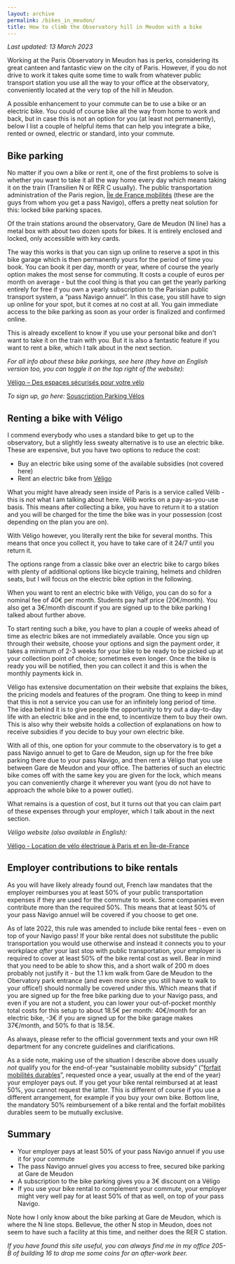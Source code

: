 ```yaml
---
layout: archive
permalink: /bikes_in_meudon/
title: How to climb the Observatory hill in Meudon with a bike
---
```

*Last updated: 13 March 2023*

Working at the Paris Observatory in Meudon has is perks, considering its great canteen and fantastic view on the city
of Paris. However, if you do not drive to work it takes quite some time to walk from whatever public transport station
you use all the way to your office at the observatory, conveniently located at the very top of the hill in Meudon.

A possible enhancement to your commute can be to use a bike or an electric bike. You could of course bike all the way
from home to work and back, but in case this is not an option for you (at least not permanently), below I list a
couple of helpful items that can help you integrate a bike, rented or owned, electric or standard, into your commute.

## Bike parking

No matter if you own a bike or rent it, one of the first problems to solve is whether you want to take it all the way
home every day which means taking it on the train (Transilien N or RER C usually). The public transportation
administration of the Paris region, [Île de France mobilités](https://www.iledefrance-mobilites.fr/) (these are the
guys from whom you get a pass Navigo), offers a pretty neat solution for this: locked bike parking spaces.

Of the train stations around the observatory, Gare de Meudon (N line) has a metal box with about two dozen spots for
bikes. It is entirely enclosed and locked, only accessible with key cards.

The way this works is that you can sign up online to reserve a spot in this bike garage which is then permanently
yours for the period of time you book. You can book it per day, month or year, where of course the yearly option
makes the most sense for commuting. It costs a couple of euros per month on average - but the cool thing is that
you can get the yearly parking entirely for free if you own a yearly subscription to the Parisian public transport
system, a “pass Navigo annuel”. In this case, you still have to sign up online for your spot, but it comes at no cost
at all. You gain immediate access to the bike parking as soon as your order is finalized and confirmed online.

This is already excellent to know if you use your personal bike and don't want to take it on the train with you. But
it is also a fantastic feature if you want to rent a bike, which I talk about in the next section.

*For all info about these bike parkings, see here (they have an English version too, you can toggle it on the top
right of the website):*

[Véligo – Des espaces sécurisés pour votre vélo](https://www.iledefrance-mobilites.fr/actualites/veligo-des-espaces-securises-pour-votre-velo)

*To sign up, go here:* [Souscription Parking Vélos](https://sncf-parking-velos.iledefrance-mobilites.fr/parking-velos/abonnement)

## Renting a bike with Véligo

I commend everybody who uses a standard bike to get up to the observatory, but a slightly less sweaty alternative is
to use an electric bike. These are expensive, but you have two options to reduce the cost:

- Buy an electric bike using some of the available subsidies (not covered here)
- Rent an electric bike from [Véligo](https://www.veligo-location.fr/)

What you might have already seen inside of Paris is a service called Vélib - this is *not* what I am talking about
here. Vélib works on a pay-as-you-use basis. This means after collecting a bike, you have to return it to a station
and you will be charged for the time the bike was in your possession (cost depending on the plan you are on).

With Véligo however, you literally rent the bike for several months. This means that once you collect it, you have to
take care of it 24/7 until you return it.

The options range from a classic bike over an electric bike to cargo bikes with plenty of additional options like
bicycle training, helmets and children seats, but I will focus on the electric bike option in the following.

When you want to rent an electric bike with Véligo, you can do so for a nominal fee of 40€ per month. Students pay
half price (20€/month). You also get a 3€/month discount if you are signed up to the bike parking I talked about further above.

To start renting such a bike, you have to plan a couple of weeks ahead of time as electric bikes are not immediately
available. Once you sign up through their website, choose your options and sign the payment order, it takes a minimum
of 2-3 weeks for your bike to be ready to be picked up at your collection point of choice; sometimes even longer.
Once the bike is ready you will be notified, then you can collect it and this is when the monthly payments kick in.

Véligo has extensive documentation on their website that explains the bikes, the pricing models and features of the
program. One thing to keep in mind that this is not a service you can use for an infinitely long period of time. The
idea behind it is to give people the opportunity to try out a day-to-day life with an electric bike and in the end,
to incentivize them to buy their own. This is also why their website holds a collection of explanations on how to
receive subsidies if you decide to buy your own electric bike.

With all of this, one option for your commute to the observatory is to get a pass Navigo annuel to get to Gare de
Meudon, sign up for the free bike parking there due to your pass Navigo, and then rent a Véligo that you use between
Gare de Meudon and your office. The batteries of such an electric bike comes off with the same key you are given for
the lock, which means you can conveniently charge it wherever you want (you do not have to approach the whole bike to
a power outlet).

What remains is a question of cost, but it turns out that you can claim part of these expenses through your employer,
which I talk about in the next section.

*Véligo website (also available in English):*

[Véligo - Location de vélo électrique à Paris et en Île-de-France](https://www.veligo-location.fr/)

## Employer contributions to bike rentals

As you will have likely already found out, French law mandates that the employer reimburses you at least 50% of your
public transportation expenses if they are used for the commute to work. Some companies even contribute more than the
required 50%. This means that at least 50% of your pass Navigo annuel will be covered if you choose to get one.

As of late 2022, this rule was amended to include bike rental fees - even on top of your Navigo pass! If your bike
rental does not substitute the public transportation you would use otherwise and instead it connects you to your
workplace *after* your last stop with public transportation, your employer is required to cover at least 50% of the
bike rental cost as well. Bear in mind that you need to be able to show this, and a short walk of 200 m does probably
not justify it - but the 1.1 km walk from Gare de Meudon to the Obervatory park entrance (and even more since you still
have to walk to your office!) should normally be covered under this. Which means that if you are signed up for the free
bike parking due to your Navigo pass, and even if you are not a student, you can lower your out-of-pocket monthly total
costs for this setup to about 18.5€ per month: 40€/month for an electric bike, -3€ if you are signed up for the bike
garage makes 37€/month, and 50% fo that is 18.5€.

As always, please refer to the official government texts and your own HR department for any concrete guidelines and clarifications.

As a side note, making use of the situation I describe above does usually *not* qualify you for the end-of-year
“sustainable mobility subsidy” (”[forfait mobilités durables](https://www.fonction-publique.gouv.fr/etre-agent-public/ma-remuneration/primes-et-indemnites-ponctuelles-ou-accessoires/forfait-mobilite-durable-fmd)”,
requested once a year, usually at the end of the year) your employer pays out. If you get your bike rental reimbursed
at at least 50%, you cannot request the latter. This is different of course if you use a different arrangement, for
example if you buy your own bike. Bottom line, the mandatory 50% reimbursement of a bike rental and the forfait
mobilités durables seem to be mutually exclusive.

## Summary

- Your employer pays at least 50% of your pass Navigo annuel if you use it for your commute
- The pass Navigo annuel gives you access to free, secured bike parking at Gare de Meudon
- A subscription to the bike parking gives you a 3€ discount on a Véligo
- If you use your bike rental to complement your commute, your employer might very well pay for at least 50% of that
as well, on top of your pass Navigo.

Note how I only know about the bike parking at Gare de Meudon, which is where the N line stops. Bellevue, the other N
stop in Meudon, does not seem to have such a facility at this time, and neither does the RER C station.

*If you have found this site useful, you can always find me in my office 205-B of building 16 to drop me some coins
for an after-work beer.*